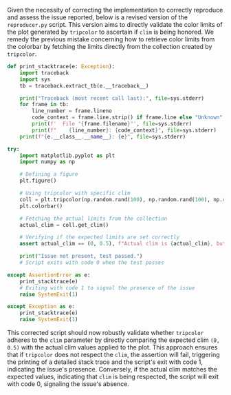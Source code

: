 Given the necessity of correcting the implementation to correctly reproduce and assess the issue reported, below is a revised version of the `reproducer.py` script. This version aims to directly validate the color limits of the plot generated by `tripcolor` to ascertain if `clim` is being honored. We remedy the previous mistake concerning how to retrieve color limits from the colorbar by fetching the limits directly from the collection created by `tripcolor`.

```python
def print_stacktrace(e: Exception):
    import traceback
    import sys
    tb = traceback.extract_tb(e.__traceback__)

    print("Traceback (most recent call last):", file=sys.stderr)
    for frame in tb:
        line_number = frame.lineno
        code_context = frame.line.strip() if frame.line else "Unknown"
        print(f'  File "{frame.filename}"', file=sys.stderr)
        print(f"    {line_number}: {code_context}", file=sys.stderr)
    print(f"{e.__class__.__name__}: {e}", file=sys.stderr)

try:
    import matplotlib.pyplot as plt
    import numpy as np

    # Defining a figure
    plt.figure()

    # Using tripcolor with specific clim
    coll = plt.tripcolor(np.random.rand(100), np.random.rand(100), np.random.rand(100), clim=(0, 0.5))
    plt.colorbar()

    # Fetching the actual limits from the collection
    actual_clim = coll.get_clim()

    # Verifying if the expected limits are set correctly
    assert actual_clim == (0, 0.5), f"Actual clim is {actual_clim}, but expected clim was (0, 0.5)."

    print("Issue not present, test passed.")
    # Script exits with code 0 when the test passes

except AssertionError as e:
    print_stacktrace(e)
    # Exiting with code 1 to signal the presence of the issue
    raise SystemExit(1)

except Exception as e:
    print_stacktrace(e)
    raise SystemExit(1)
```

This corrected script should now robustly validate whether `tripcolor` adheres to the `clim` parameter by directly comparing the expected clim `(0, 0.5)` with the actual clim values applied to the plot. This approach ensures that if `tripcolor` does not respect the `clim`, the assertion will fail, triggering the printing of a detailed stack trace and the script's exit with code 1, indicating the issue's presence. Conversely, if the actual clim matches the expected values, indicating that `clim` is being respected, the script will exit with code 0, signaling the issue's absence.
